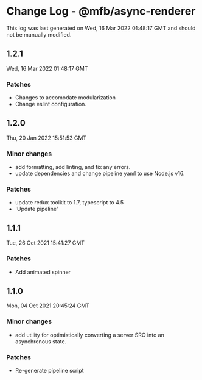 # Change Log - @mfb/async-renderer

This log was last generated on Wed, 16 Mar 2022 01:48:17 GMT and should not be manually modified.

## 1.2.1
Wed, 16 Mar 2022 01:48:17 GMT

### Patches

- Changes to accomodate modularization
- Change eslint configuration.

## 1.2.0
Thu, 20 Jan 2022 15:51:53 GMT

### Minor changes

- add formatting, add linting, and fix any errors.
- update dependencies and change pipeline yaml to use Node.js v16.

### Patches

- update redux toolkit to 1.7, typescript to 4.5
- 'Update pipeline'

## 1.1.1
Tue, 26 Oct 2021 15:41:27 GMT

### Patches

- Add animated spinner

## 1.1.0
Mon, 04 Oct 2021 20:45:24 GMT

### Minor changes

- add utility for optimistically converting a server SRO into an asynchronous state.

### Patches

- Re-generate pipeline script

